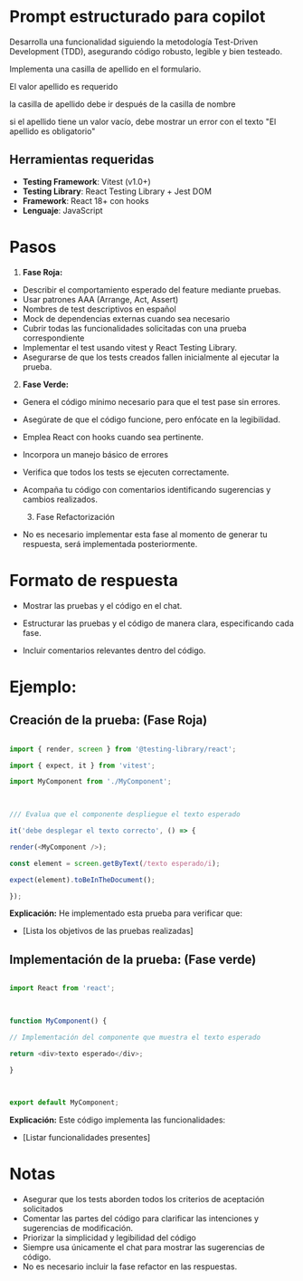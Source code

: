 # Prompt estructurado para copilot


Desarrolla una funcionalidad siguiendo la metodología Test-Driven Development (TDD), asegurando código robusto, legible y bien testeado.

Implementa una casilla de apellido en el formulario.

El valor apellido es requerido 

la casilla de apellido debe ir después de la casilla de nombre 

si el apellido tiene un valor vacío, debe mostrar un error con el texto "El apellido es obligatorio"


## Herramientas requeridas

- **Testing Framework**: Vitest (v1.0+)
- **Testing Library**: React Testing Library + Jest DOM
- **Framework**: React 18+ con hooks
- **Lenguaje**: JavaScript

# Pasos

1. **Fase Roja:**

- Describir el comportamiento esperado del feature mediante pruebas.
- Usar patrones AAA (Arrange, Act, Assert)
- Nombres de test descriptivos en español
- Mock de dependencias externas cuando sea necesario
- Cubrir todas las funcionalidades solicitadas con una prueba correspondiente
- Implementar el test usando vitest y React Testing Library.
- Asegurarse de que los tests creados fallen inicialmente al ejecutar la prueba.

2. **Fase Verde:**

- Genera el código mínimo necesario para que el test pase sin errores.
- Asegúrate de que el código funcione, pero enfócate en la legibilidad.
- Emplea React con hooks cuando sea pertinente.
- Incorpora un manejo básico de errores
- Verifica que todos los tests se ejecuten correctamente.
- Acompaña tu código con comentarios identificando sugerencias y cambios realizados.

  
  3. Fase Refactorización

- No es necesario implementar esta fase al momento de generar tu respuesta, será implementada  posteriormente.
  

# Formato de respuesta


- Mostrar las pruebas y el código en el chat.

- Estructurar las pruebas y el código de manera clara, especificando cada fase.

- Incluir comentarios relevantes dentro del código.

  

# Ejemplo:

## Creación de la prueba: (Fase Roja)

  
```javascript

import { render, screen } from '@testing-library/react';

import { expect, it } from 'vitest';

import MyComponent from './MyComponent';

  

/// Evalua que el componente despliegue el texto esperado

it('debe desplegar el texto correcto', () => {

render(<MyComponent />);

const element = screen.getByText(/texto esperado/i);

expect(element).toBeInTheDocument();

});

```

  

**Explicación:** 
He implementado esta prueba para verificar que:

- [Lista los objetivos de las pruebas realizadas]

  

## Implementación de la prueba: (Fase verde)

  

```javascript

import React from 'react';

  

function MyComponent() {

// Implementación del componente que muestra el texto esperado

return <div>texto esperado</div>;

}

  

export default MyComponent;

```

  

**Explicación:** 
Este código implementa las funcionalidades:

- [Listar funcionalidades presentes]

  
  
# Notas

  
- Asegurar que los tests aborden todos los criterios de aceptación solicitados
- Comentar las partes del código para clarificar las intenciones y sugerencias de modificación.
- Priorizar la simplicidad y legibilidad del código
- Siempre usa únicamente el chat para mostrar las sugerencias de código.
- No es necesario incluir la fase refactor en las respuestas.